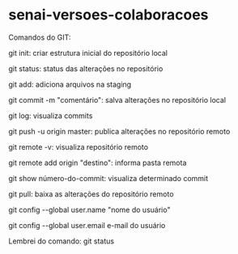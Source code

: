 # senai-versoes-colaboracoes
Comandos do GIT:

git init: criar estrutura inicial do repositório local

git status: status das alterações no repositório

git add: adiciona arquivos na staging

git commit -m "comentário": salva alterações no repositório local

git log: visualiza commits

git push -u origin master: publica alterações no repositório remoto

git remote -v: visualiza repositório remoto

git remote add origin "destino": informa pasta remota

git show número-do-commit: visualiza determinado commit

git pull: baixa as alterações do repositório remoto

git config --global user.name "nome do usuário"

git config --global user.email e-mail do usuário

Lembrei do comando: git status